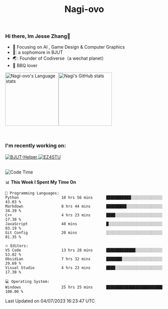 

<!--
**Nagi-ovo/Nagi-ovo** is a ✨ _special_ ✨ repository because its `README.md` (this file) appears on your GitHub profile.

Here are some ideas to get you started:

- 🔭 I’m currently working on ...
- 🌱 I’m currently learning ...
- 👯 I’m looking to collaborate on ...
- 🤔 I’m looking for help with ...
- 💬 Ask me about ...
- 📫 How to reach me: ...
- 😄 Pronouns: ...
- ⚡ Fun fact: ...
-->
<h1 align="center">Nagi-ovo</h3>


<br />

 ### Hi there, Im Jesse Zhang👋
- :orange_book: Focusing on AI , Game Design & Computer Graphics
- 🔬: a sophomore in BJUT
- 🌏: Founder of Codiverse（a wechat planet）
- :meat_on_bone: BBQ lover

<div style="display:flex; flex-wrap:wrap; height: 200px;">
  <img height="170" src="https://github-readme-stats-git-main-nagi-ovo.vercel.app/api/top-langs/?username=Nagi-ovo&hide=css,scss,html,java,typescript&layout=compact&card_width=345&card_height=400" alt="Nagi-ovo's Language stats">
  <img height="170" src="https://github-readme-stats-git-main-nagi-ovo.vercel.app/api?username=Nagi-ovo&show_icons=true&theme=radical" alt="Nagi's GitHub stats">
</div>

### I'm recently working on:</a>

 <div>
<a href="https://github.com/Open-BJUT/BJUT-Helper">
  <img align="center" src="https://github-readme-stats-git-main-nagi-ovo.vercel.app/api/pin/?username=Nagi-ovo&repo=BJUT-Helper" alt="BJUT-Helper">
</a>
<a href="https://github.com/Nagi-ovo/EZ4STU">
  <img align="center" src="https://github-readme-stats-git-main-nagi-ovo.vercel.app/api/pin/?username=Nagi-ovo&repo=EZ4STU" alt="EZ4STU">
</a>  
</div>

<br />

<!--START_SECTION:waka-->
![Code Time](http://img.shields.io/badge/Code%20Time-66%20hrs%2028%20mins-blue)

📊 **This Week I Spent My Time On** 

```text
💬 Programming Languages: 
Python                   10 hrs 56 mins      ███████████░░░░░░░░░░░░░░   43.03 % 
Markdown                 8 hrs 44 mins       █████████░░░░░░░░░░░░░░░░   34.39 % 
C++                      4 hrs 23 mins       ████░░░░░░░░░░░░░░░░░░░░░   17.30 % 
JavaScript               48 mins             █░░░░░░░░░░░░░░░░░░░░░░░░   03.19 % 
Git Config               20 mins             ░░░░░░░░░░░░░░░░░░░░░░░░░   01.35 % 

🔥 Editors: 
VS Code                  13 hrs 28 mins      █████████████░░░░░░░░░░░░   53.02 % 
Obsidian                 7 hrs 32 mins       ███████░░░░░░░░░░░░░░░░░░   29.69 % 
Visual Studio            4 hrs 23 mins       ████░░░░░░░░░░░░░░░░░░░░░   17.30 % 

💻 Operating System: 
Windows                  25 hrs 25 mins      █████████████████████████   100.00 % 
```


 Last Updated on 04/07/2023 16:23:47 UTC
<!--END_SECTION:waka-->



